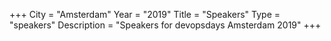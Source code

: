 +++
City = "Amsterdam"
Year = "2019"
Title = "Speakers"
Type = "speakers"
Description = "Speakers for devopsdays Amsterdam 2019"
+++
